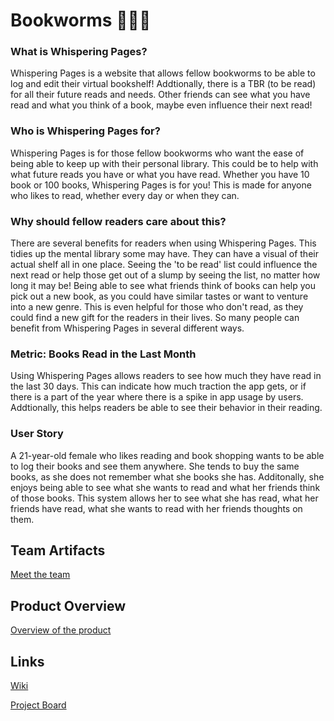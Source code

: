 # Bookworms 🐛🐛🐛

### What is Whispering Pages?
Whispering Pages is a website that allows fellow bookworms to be able to log and edit their virtual bookshelf! Addtionally, there is a TBR (to be read) for all their future reads and needs. Other friends can see what you have read and what you think of a book, maybe even influence their next read!

### Who is Whispering Pages for?
Whispering Pages is for those fellow bookworms who want the ease of being able to keep up with their personal library. This could be to help with what future reads you have or what you have read. Whether you have 10 book or 100 books, Whispering Pages is for you! This is made for anyone who likes to read, whether every day or when they can. 

### Why should fellow readers care about this?
There are several benefits for readers when using Whispering Pages. This tidies up the mental library some may have. They can have a visual of their actual shelf all in one place. Seeing the 'to be read' list could influence the next read or help those get out of a slump by seeing the list, no matter how long it may be! Being able to see what friends think of books can help you pick out a new book, as you could have similar tastes or want to venture into a new genre. This is even helpful for those who don't read, as they could find a new gift for the readers in their lives. So many people can benefit from Whispering Pages in several different ways. 

### Metric: Books Read in the Last Month
Using Whispering Pages allows readers to see how much they have read in the last 30 days. This can indicate how much traction the app gets, or if there is a part of the year where there is a spike in app usage by users. Addtionally, this helps readers be able to see their behavior in their reading.

### User Story
A 21-year-old female who likes reading and book shopping wants to be able to log their books and see them anywhere. She tends to buy the same books, as she does not remember what she books she has. Additonally, she enjoys being able to see what she wants to read and what her friends think of those books. This system allows her to see what she has read, what her friends have read, what she wants to read with her friends thoughts on them.
## Team Artifacts
[Meet the team](https://github.com/ehb2004/bookworms/wiki/%F0%9F%91%A5-TEAM-ARTIFACT)
## Product Overview
[Overview of the product](https://github.com/ehb2004/bookworms/wiki/%F0%9F%92%A1-PRODUCT-OVERVIEW)
## Links 
[Wiki](https://github.com/ehb2004/bookworms/wiki)

[Project Board](https://github.com/users/ehb2004/projects/1)
